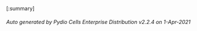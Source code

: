 






[:summary]

###### Auto generated by Pydio Cells Enterprise Distribution v2.2.4 on 1-Apr-2021
